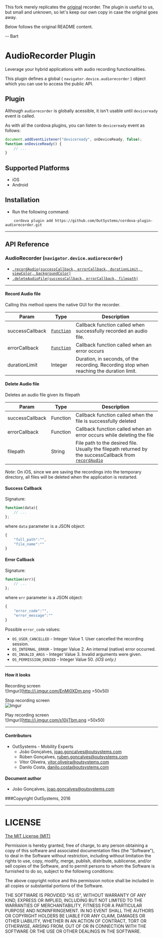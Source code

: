 This fork merely replicates the [original](https://github.com/OutSystems/cordova-plugin-audiorecorder) recorder. The plugin is useful to us, but small and unknown, so let's keep our own copy in case the original goes away.

Below follows the original README content.

-- Bart



# AudioRecorder Plugin

Leverage your hybrid applications with audio recording functionalities.

This plugin defines a global ( `navigator.device.audiorecorder` ) object which you can use to access the public API.


## Plugin

Although `audiorecorder` is globally acessible, it isn't usable until `deviceready` event is called.

As with all the cordova plugins, you can listen to `deviceready` event as follows:

```javascript
document.addEventListener("deviceready", onDeviceReady, false);
function onDeviceReady() {
    // ...
}
```

## Supported Platforms

 - iOS
 - Android


## Installation
- Run the following command:

```shell
    cordova plugin add https://github.com/OutSystems/cordova-plugin-audiorecorder.git
```
---

## API Reference

### AudioRecorder (`navigator.device.audiorecorder`)

 - [`.recordAudio(successCallback, errorCallback, durationLimit, viewColor, backgroundColor)`](#recordAudio)
 - [`.deleteAudioFile(successCallback, errorCallback, filepath)`](#deleteAudioFile)

---

<a name="recordAudio"></a>
#### Record Audio file

Calling this method opens the native GUI for the recorder.

| Param             | Type      | Description |
| ---               | ---       | --- |
| successCallback   | [`Function`](#successCallback)  | Callback function called when successfully recorded an audio file. |
| errorCallback     | [`Function`](#errorCallback)    | Callback function called when an error occurs |
| durationLimit     | Integer    | Duration, in seconds, of the recording. Recording stop when reaching the duration limit. |

<a name="deleteAudioFile"></a>
#### Delete Audio file

Deletes an audio file given its filepath

| Param             | Type      | Description   |
| ---               | ---       | ---           |
| successCallback   | Function  | Callback function called when the file is successfully deleted |
| errorCallback     | Function  | Callback function called when an error occurs while deleting the file |
| filepath          | String    | File path to the desired file. Usually the filepath returned by the successCallback from [`recordAudio`](#recordAudio) |

*Note*: On iOS, since we are saving the recordings into the temporary directory, all files will be deleted when the application is restarted.

<a name="successCallback"></a>
#### Success Callback

Signature:

```javascript
function(data){
    // ...
};
```

where `data` parameter is a JSON object:

```javascript
{
    "full_path":"",
    "file_name":""
}
```

<a name="errorCallback"></a>
#### Error Callback

Signature:

```javascript
function(err){
    // ...
};
```

where `err` parameter is a JSON object:

```javascript
{
    "error_code":"",
    "error_message":""
}
```

Possible `error_code` values:

 - `OS_USER_CANCELLED` - Integer Value 1. User cancelled the recording session.
 - `OS_INTERNAL_ERROR` - Integer Value 2. An internal (native) error occurred.
 - `OS_INVALID_ARGS` - Integer Value 3. Invalid arguments were given.
 - `OS_PERMISSION_DENIED` - Integer Value 50.  _(iOS only.)_

---

#### How it looks


Recording screen <br />
![Imgur](http://i.imgur.com/EnMi0XDm.png =50x50)

Stop recording screen <br />
![Imgur](http://i.imgur.com/kzT2mugm.png=50x50)

Play recording screen <br />
![Imgur](http://i.imgur.com/s10ijTbm.png =50x50)


---

#### Contributors
- OutSystems - Mobility Experts
    - João Gonçalves, <joao.goncalves@outsystems.com>
    - Rúben Gonçalves, <ruben.goncalves@outsystems.com>
    - Vitor Oliveira, <vitor.oliveira@outsystems.com>
    - Danilo Costa, <danilo.costa@outsystems.com>

#### Document author
- João Gonçalves, <joao.goncalves@outsystems.com>

###Copyright OutSystems, 2016

---

LICENSE
=======


[The MIT License (MIT)](http://www.opensource.org/licenses/mit-license.html)

Permission is hereby granted, free of charge, to any person obtaining a copy
of this software and associated documentation files (the "Software"), to deal
in the Software without restriction, including without limitation the rights
to use, copy, modify, merge, publish, distribute, sublicense, and/or sell
copies of the Software, and to permit persons to whom the Software is
furnished to do so, subject to the following conditions:

The above copyright notice and this permission notice shall be included in
all copies or substantial portions of the Software.

THE SOFTWARE IS PROVIDED "AS IS", WITHOUT WARRANTY OF ANY KIND, EXPRESS OR
IMPLIED, INCLUDING BUT NOT LIMITED TO THE WARRANTIES OF MERCHANTABILITY,
FITNESS FOR A PARTICULAR PURPOSE AND NONINFRINGEMENT. IN NO EVENT SHALL THE
AUTHORS OR COPYRIGHT HOLDERS BE LIABLE FOR ANY CLAIM, DAMAGES OR OTHER
LIABILITY, WHETHER IN AN ACTION OF CONTRACT, TORT OR OTHERWISE, ARISING FROM,
OUT OF OR IN CONNECTION WITH THE SOFTWARE OR THE USE OR OTHER DEALINGS IN
THE SOFTWARE.
